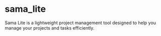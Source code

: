 # sama_lite
Sama Lite is a lightweight project management tool designed to help you manage your projects and tasks efficiently.

